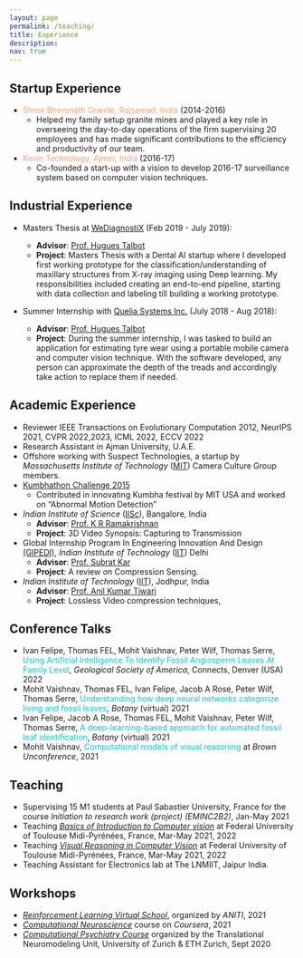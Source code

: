 ```yaml
---
layout: page
permalink: /teaching/
title: Experience
description:
nav: true
---
```


## Startup Experience
* <a style='color:lightsalmon'>Shree Bherunath Granite, Rajsamad, India</a> (2014-2016)
  - Helped my family setup granite mines and played a key role in overseeing the day-to-day operations of the firm supervising 20 employees and has made significant contributions to the efficiency and productivity of our team.
* <a style='color:lightsalmon'>Kevin Technology, Ajmer, India</a> (2016-17)
  - Co-founded a start-up with a vision to develop 2016-17 surveillance system based on computer vision techniques.

## Industrial Experience
* Masters Thesis at [WeDiagnostiX](https://wediagnostix.com/en/home) (Feb 2019 - July 2019):
  * __Advisor__: [Prof. Hugues Talbot](https://hugues-talbot.github.io)
  * __Project__: Masters Thesis with a Dental AI startup where I developed first working prototype for the classification/understanding of maxillary structures from X-ray imaging using Deep learning. My responsibilities included creating an end-to-end pipeline, starting with data collection and labeling till building a working prototype.

* Summer Internship with [Quelia Systems Inc.](https://quelia.fr/}) (July 2018 - Aug 2018): 
  * __Advisor__: [Prof. Hugues Talbot](https://hugues-talbot.github.io)
  * __Project__: During the summer internship, I was tasked to build an application for estimating tyre wear using a portable mobile camera and computer vision technique. With the software developed, any person can approximate the depth of the treads and accordingly take action to replace them if needed. 

## Academic Experience

* Reviewer IEEE Transactions on Evolutionary Computation 2012, NeurIPS 2021, CVPR 2022,2023, ICML 2022, ECCV 2022
* Research Assistant in Ajman University, U.A.E.
* Offshore working with Suspect Technologies, a startup by *Massachusetts Institute of Technology* ([MIT](https://www.mit.edu/)) Camera Culture Group members.
* [Kumbhathon Challenge 2015](https://www.kumbha.org/)
  * Contributed in innovating Kumbha festival by MIT USA and worked on “Abnormal Motion Detection” 
* *Indian Institute of Science* ([IISc](https://iisc.ac.in/)), Bangalore, India 
  * __Advisor__: [Prof. K R Ramakrishnan](http://iiscprofiles.irins.org/profile/3742)
  * __Project__: 3D Video Synopsis: Capturing to Transmission
* Global Internship Program In Engineering Innovation And Design [(GIPEDI)](http://gipedi.iitd.ac.in/), *Indian Institute of Technology* ([IIT](https://home.iitd.ac.in/)) Delhi
  * __Advisor__: [Prof. Subrat Kar]([http://home.iitj.ac.in/~akt/](https://web.iitd.ac.in/~subrat/))
  * __Project__: A review on Compression Sensing.
* *Indian Institute of Technology* ([IIT](https://www.iitj.ac.in/)), Jodhpur, India
  * __Advisor__: [Prof. Anil Kumar Tiwari](http://home.iitj.ac.in/~akt/)
  * __Project__: Lossless Video compression techniques,

## Conference Talks

* Ivan Felipe, Thomas FEL, Mohit Vaishnav, Peter Wilf, Thomas Serre, <a style='color:darkturquoise'>Using Artificial Intelligence To Identify Fossil Angiosperm Leaves At Family Level</a>, *Geological Society of America*, Connects, Denver (USA) 2022
* Mohit Vaishnav, Thomas FEL, Ivan Felipe, Jacob A Rose, Peter Wilf, Thomas Serre, <a style='color:darkturquoise'>Understanding how deep neural networks categorize living and fossil leaves</a>, *Botany* (virtual) 2021 
* Ivan Felipe, Jacob A Rose, Thomas FEL, Mohit Vaishnav, Peter Wilf, Thomas Serre, <a style='color:darkturquoise'>A deep-learning-based approach for automated fossil leaf identification</a>, *Botany* (virtual) 2021 
* Mohit Vaishnav, <a style='color:darkturquoise'>Computational models of visual reasoning</a> at *Brown Unconference*, 2021

## Teaching

* Supervising 15 M1 students at Paul Sabastier University, France for the course *Initiation to research work (project) (EMINC2B2)*,  Jan-May 2021
* Teaching *[Basics of Introduction to Computer vision](https://rufinv.github.io/Intro2AI-advanced-class/)* at Federal University of Toulouse Midi-Pyrénées, France, Mar-May 2021, 2022
* Teaching *[Visual Reasoning in Computer Vision](https://rufinv.github.io/Intro2AI-advanced-class/)* at Federal University of Toulouse Midi-Pyrénées, France, Mar-May 2021, 2022
* Teaching Assistant for Electronics lab at The LNMIIT, Jaipur India.

## Workshops
* *[Reinforcement Learning Virtual School](https://rlvs.aniti.fr/)*, organized by *ANITI*, 2021 
* *[Computational Neuroscience](https://www.coursera.org/learn/computational-neuroscience)* course on *Coursera*, 2021 
* *[Computational Psychiatry Course](https://www.translationalneuromodeling.org/cpcourse/)* organized by the Translational Neuromodeling Unit, University of Zurich & ETH Zurich, Sept 2020
